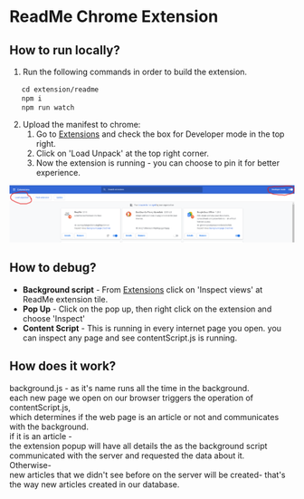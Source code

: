 # ReadMe Chrome Extension

## How to run locally? 
1. Run the following commands in order to build the extension.
 ```
    cd extension/readme
    npm i
    npm run watch
```
2. Upload the manifest to chrome:  
   1. Go to [Extensions](chrome://extensions/) and check the box for Developer mode in the top right.
   2. Click on 'Load Unpack' at the top right corner.
   3. Now the extension is running - you can choose to pin it for better experience. 
   <kbd>
  <img src="../docs/extension_runLocally.png">
</kbd>  

## How to debug? 
* **Background script** - From [Extensions](chrome://extensions/) click on 'Inspect views' at ReadMe extension tile.
*  **Pop Up** - Click on the pop up, then right click on the extension and choose 'Inspect'
*  **Content Script** - This is running in every internet page you open. you can inspect any page and see contentScript.js is running.

## How does  it work?
  background.js - as it's name runs all the time in the background.  
each new page we open on our browser triggers the operation of contentScript.js,  
which determines if the web page is an article or not and communicates with the background.  
if it is an article -  
the extension popup will have all details the as the background script communicated with the server and requested the data about it.  
Otherwise-  
new articles that we didn't see before on the server will be created- that's the way new articles created in our database.
